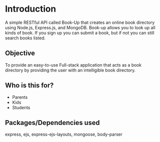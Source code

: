 # Introduction
A simple RESTful API called Book-Up that creates an online book directory using Node.js, Express.js, and MongoDB. Book-up allows you to look up all kinds of book. If you sign up you can submit a book, but if not you can still search books listed.

## Objective
To provide an easy-to-use Full-stack application that acts as a book directory by providing the user with an intelligible book directory.

## Who is this for?
- Parents
- Kids
- Students

## Packages/Dependencies used
express, ejs, express-ejs-layouts, mongoose, body-parser

